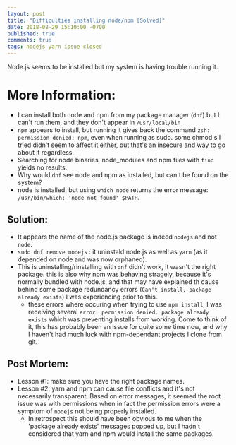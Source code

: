 ```yaml
---
layout: post
title: "Difficulties installing node/npm [Solved]"
date: 2018-08-29 15:10:00 -0700
published: true
comments: true
tags: nodejs yarn issue closed
---
```


Node.js seems to be installed but my system is having trouble running it. 

# More Information:

- I can install both node and npm from my package manager (`dnf`) but I can't run them, and they don't appear in `/usr/local/bin`
- `npm` appears to install, but running it gives back the command `zsh: permission denied: npm`, even when running as sudo. some chmod's I tried didn't seem to affect it either, but that's an insecure and way to go about it regardless.
- Searching for node binaries, node_modules and npm files with `find` yields no results.
- Why would `dnf` see node and npm as installed, but can't be found on the system?
- node is installed, but using `which node` returns the error message: `/usr/bin/which: 'node not found' $PATH`.

## Solution:

- It appears the name of the node.js package is indeed `nodejs` and not `node`.
- `sudo dnf remove nodejs` : it uninstald node.js as well as `yarn` (as it depended on node and was now orphaned).
- This is uninstalling/rinstalling with `dnf` didn't work, it wasn't the right package. this is also why npm was behaving stragely, because it's normally bundled with node.js, and that may have explained th cause behind some package redundancy errors (`Can't install, package already exists`) I was experiencing prior to this.
  - these errors where occuring when trying to use `npm install`, I was receiving several `error: permission denied. package already exists` which was preventing installs from working. Come to think of it, this has probably been an issue for quite some time now, and why I haven't had much luck with npm-dependant projects I clone from git.

## Post Mortem:
- Lesson #1: make sure you have the right package names.
- Lesson #2: yarn and npm can cause file conflicts and it's not necessarily transparent. Based on error messages, it seemed the root issue was with permissions when in fact the permission errors were a symptom of `nodejs` not being properly installed.
  - In retrospect this should have been obvious to me when the 'package already exists' messages popped up, but I hadn't considered that yarn and npm would install the same packages. 
